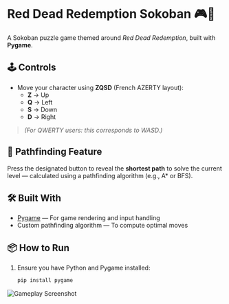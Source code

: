 # Red Dead Redemption Sokoban 🎮🤠

A Sokoban puzzle game themed around *Red Dead Redemption*, built with **Pygame**.

## 🕹️ Controls
- Move your character using **ZQSD** (French AZERTY layout):
  - **Z** → Up
  - **Q** → Left
  - **S** → Down
  - **D** → Right

> *(For QWERTY users: this corresponds to WASD.)*

## 🧭 Pathfinding Feature
Press the designated button to reveal the **shortest path** to solve the current level — calculated using a pathfinding algorithm (e.g., A* or BFS).

## 🛠️ Built With
- [Pygame](https://www.pygame.org/) — For game rendering and input handling
- Custom pathfinding algorithm — To compute optimal moves

## 📦 How to Run
1. Ensure you have Python and Pygame installed:
   ```bash
   pip install pygame

![Gameplay Screenshot](screenshots/gameplay.png)
